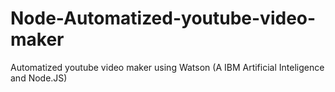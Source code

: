 # Node-Automatized-youtube-video-maker
Automatized youtube video maker using Watson (A IBM Artificial Inteligence and Node.JS)
